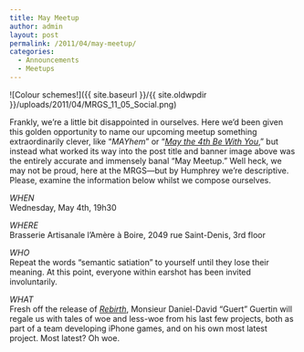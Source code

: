 ```yaml
---
title: May Meetup
author: admin
layout: post
permalink: /2011/04/may-meetup/
categories:
  - Announcements
  - Meetups
---
```

![Colour schemes!]({{ site.baseurl }}/{{ site.oldwpdir }}/uploads/2011/04/MRGS_11_05_Social.png)

Frankly, we&#8217;re a little bit disappointed in ourselves. Here we&#8217;d been given this golden opportunity to name our upcoming meetup something extraordinarily clever, like &#8220;*MAYhem*&#8221; or &#8220;*<a href="https://secure.wikimedia.org/wikipedia/en/wiki/Star_Wars_Day" target="_blank">May the 4th Be With You</a>*,&#8221; but instead what worked its way into the post title and banner image above was the entirely accurate and immensely banal &#8220;May Meetup.&#8221; Well heck, we may not be proud, here at the MRGS&#8212;but by Humphrey we&#8217;re descriptive. Please, examine the information below whilst we compose ourselves.

*WHEN*  
Wednesday, May 4th, 19h30

*WHERE*  
Brasserie Artisanale l’Am&egrave;re &agrave; Boire, 2049 rue Saint-Denis, 3rd floor

*WHO*  
Repeat the words &#8220;semantic satiation&#8221; to yourself until they lose their meaning. At this point, everyone within earshot has been invited involuntarily.

*WHAT*  
Fresh off the release of *<a href="http://www.worldofguert.com/rebirth/" target="_blank">Rebirth</a>*, Monsieur Daniel-David &#8220;Guert&#8221; Guertin will regale us with tales of woe and less-woe from his last few projects, both as part of a team developing iPhone games, and on his own most latest project. Most latest? Oh woe.